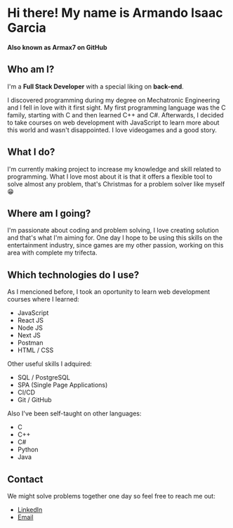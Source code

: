 # Hi there! My name is Armando Isaac Garcia

**Also known as Armax7 on GitHub**

## Who am I?

I'm a **Full Stack Developer** with a special liking on **back-end**.

I discovered programming during my degree on Mechatronic Engineering and I fell in love with it first sight. My first programming language was the C family, starting with C and then learned C++ and C#. Afterwards, I decided to take courses on web development with JavaScript to learn more about this world and wasn't disappointed. I love videogames and a good story.

## What I do?

I'm currently making project to increase my knowledge and skill related to programming. What I love most about it is that it offers a flexible tool to solve almost any problem, that's Christmas for a problem solver like myself 😁

## Where am I going?

I'm passionate about coding and problem solving, I love creating solution and that's what I'm aiming for. One day I hope to be using this skills on the entertainment industry, since games are my other passion, working on this area with complete my trifecta.

## Which technologies do I use?

As I mencioned before, I took an oportunity to learn web development courses where I learned:
+ JavaScript
+ React JS
+ Node JS
+ Next JS
+ Postman
+ HTML / CSS

Other useful skills I adquired:
+ SQL / PostgreSQL
+ SPA (Single Page Applications)
+ CI/CD
+ Git / GitHub

Also I've been self-taught on other languages:
+ C
+ C++
+ C#
+ Python
+ Java

## Contact

We might solve problems together one day so feel free to reach me out:
+ [LinkedIn](https://www.linkedin.com/in/armando-isaac-garcia/)
+ [Email](armando7jx@gmail.com)

<!--
**Armax7/Armax7** is a ✨ _special_ ✨ repository because its `README.md` (this file) appears on your GitHub profile.

Here are some ideas to get you started:

- 🔭 I’m currently working on ...
- 🌱 I’m currently learning ...
- 👯 I’m looking to collaborate on ...
- 🤔 I’m looking for help with ...
- 💬 Ask me about ...
- 📫 How to reach me: ...
- 😄 Pronouns: ...
- ⚡ Fun fact: ...
-->
